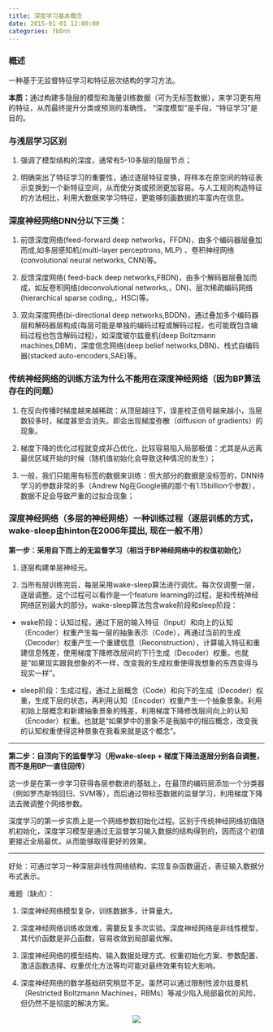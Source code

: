 ```yaml
---
title: 深度学习基本概念
date: 2015-01-01 12:00:00
categories: fbDnn
---
```


<script type="text/javascript" src="http://cdn.mathjax.org/mathjax/latest/MathJax.js?config=default"></script>

<!--<img src="http://latex.codecogs.com/gif.latex? a^{i}"/>
<center><img src="{{ site.baseurl }}/images/pdBase/svm_smo1.png"></center>-->

### 概述

   一种基于无监督特征学习和特征层次结构的学习方法。

   <strong>本质：</strong>通过构建多隐层的模型和海量训练数据（可为无标签数据），来学习更有用的特征，从而最终提升分类或预测的准确性。 “深度模型”是手段，“特征学习”是目的。

### 与浅层学习区别

1. 强调了模型结构的深度，通常有5-10多层的隐层节点；

2. 明确突出了特征学习的重要性，通过逐层特征变换，将样本在原空间的特征表示变换到一个新特征空间，从而使分类或预测更加容易。与人工规则构造特征的方法相比，利用大数据来学习特征，更能够刻画数据的丰富内在信息。

### 深度神经网络DNN分以下三类：

1. 前馈深度网络(feed-forward deep networks，FFDN)，由多个编码器层叠加而成,如多层感知机(multi-layer perceptrons, MLP) 、卷积神经网络(convolutional neural networks, CNN)等。

2. 反馈深度网络( feed-back deep networks,FBDN)，由多个解码器层叠加而成，如反卷积网络(deconvolutional networks,，DN)、层次稀疏编码网络(hierarchical sparse coding,，HSC)等。

3. 双向深度网络(bi-directional deep networks,BDDN)，通过叠加多个编码器层和解码器层构成(每层可能是单独的编码过程或解码过程，也可能既包含编码过程也包含解码过程)，如深度玻尔兹曼机(deep Boltzmann machines,DBM)、深度信念网络(deep belief networks,DBN)、栈式自编码器(stacked auto-encoders,SAE)等。

### 传统神经网络的训练方法为什么不能用在深度神经网络（因为BP算法存在的问题）

1. 在反向传播时梯度越来越稀疏：从顶层越往下，误差校正信号越来越小，当层数较多时，梯度甚至会消失。即会出现梯度弥散（diffusion of gradients）的现象。

2. 梯度下降的优化过程就变成非凸优化，比较容易陷入局部极值：尤其是从远离最优区域开始的时候（随机值初始化会导致这种情况的发生）；

3. 一般，我们只能用有标签的数据来训练：但大部分的数据是没标签的，DNN待学习的参数非常的多（Andrew Ng在Google搞的那个有1.15billion个参数），数据不足会导致严重的过拟合现象；


### 深度神经网络（多层的神经网络）一种训练过程（逐层训练的方式，wake-sleep由hinton在2006年提出, 现在一般不用）

<strong>第一步：采用自下而上的无监督学习（相当于BP神经网络中的权值初始化）</strong>

1. 逐层构建单层神经元。

2. 当所有层训练完后，每层采用wake-sleep算法进行调优。每次仅调整一层，逐层调整。这个过程可以看作是一个feature learning的过程，是和传统神经网络区别最大的部分。wake-sleep算法包含wake阶段和sleep阶段：

* wake阶段：认知过程，通过下层的输入特征（Input）和向上的认知（Encoder）权重产生每一层的抽象表示（Code），再通过当前的生成（Decoder）权重产生一个重建信息（Reconstruction），计算输入特征和重建信息残差，使用梯度下降修改层间的下行生成（Decoder）权重。也就是“如果现实跟我想象的不一样，改变我的生成权重使得我想象的东西变得与现实一样”。

* sleep阶段：生成过程，通过上层概念（Code）和向下的生成（Decoder）权重，生成下层的状态，再利用认知（Encoder）权重产生一个抽象景象。利用初始上层概念和新建抽象景象的残差，利用梯度下降修改层间向上的认知（Encoder）权重。也就是“如果梦中的景象不是我脑中的相应概念，改变我的认知权重使得这种景象在我看来就是这个概念”。 

---

<strong>第二步：自顶向下的监督学习（用wake-sleep + 梯度下降法逐层分别各自调整，而不是用BP一直往回传）</strong>

这一步是在第一步学习获得各层参数进的基础上，在最顶的编码层添加一个分类器（例如罗杰斯特回归、SVM等），而后通过带标签数据的监督学习，利用梯度下降法去微调整个网络参数。

深度学习的第一步实质上是一个网络参数初始化过程。区别于传统神经网络初值随机初始化，深度学习模型是通过无监督学习输入数据的结构得到的，因而这个初值更接近全局最优，从而能够取得更好的效果。

---

好处：可通过学习一种深层非线性网络结构，实现复杂函数逼近，表征输入数据分布式表示。

难题（缺点）：

1. 深度神经网络模型复杂，训练数据多，计算量大。	

2. 深度神经网络训练收敛难，需要反复多次实验。深度神经网络是非线性模型，其代价函数是非凸函数，容易收敛到局部最优解。
				
3. 深度神经网络的模型结构、输入数据处理方式、权重初始化方案、参数配置、激活函数选择、权重优化方法等均可能对最终效果有较大影响。
				
4. 深度神经网络的数学基础研究稍显不足。虽然可以通过限制性波尔兹曼机（Restricted Boltzmann Machines，RBMs）等减少陷入局部最优的风险，但仍然不是彻底的解决方案。

<center><img src="{{ site.baseurl }}/images/pdBase/dnn_b1.png"></center>

